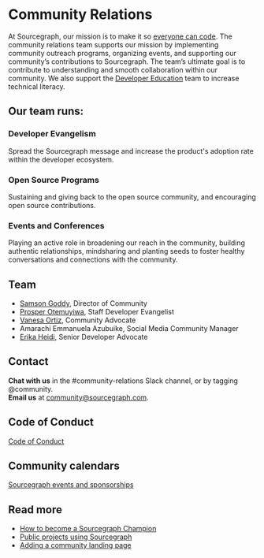 # Community Relations

At Sourcegraph, our mission is to make it so [everyone can code](../company/strategy/index.md#purpose). The community relations team supports our mission by implementing community outreach programs, organizing events, and supporting our community’s contributions to Sourcegraph. The team’s ultimate goal is to contribute to understanding and smooth collaboration within our community. We also support the [Developer Education](./education/index.md) team to increase technical literacy.

## Our team runs:

### Developer Evangelism

Spread the Sourcegraph message and increase the product's adoption rate within the developer ecosystem.

### Open Source Programs

Sustaining and giving back to the open source community, and encouraging open source contributions.

### Events and Conferences

Playing an active role in broadening our reach in the community, building authentic relationships, mindsharing and planting seeds to foster healthy conversations and connections with the community.

## Team

- [Samson Goddy](../team/index.md#samson-goddy), Director of Community
- [Prosper Otemuyiwa](../team/index.md#prosper-otemuyiwa), Staff Developer Evangelist
- [Vanesa Ortiz](../team/index.md#vanesa-ortiz), Community Advocate
- Amarachi Emmanuela Azubuike, Social Media Community Manager
- [Erika Heidi](../team/index.md#erika-heidi), Senior Developer Advocate

## Contact

**Chat with us** in the #community-relations Slack channel, or by tagging @community. <br/>
**Email us** at [community@sourcegraph.com](mailto:community@sourcegraph.com).

## Code of Conduct

[Code of Conduct](community-code-of-conduct.md)

## Community calendars

[Sourcegraph events and sponsorships](https://calendar.google.com/calendar/u/0?cid=Y184bnRwamprbjI0Y3IzY2g2NTY2dHQyNTNmc0Bncm91cC5jYWxlbmRhci5nb29nbGUuY29t)

## Read more

- [How to become a Sourcegraph Champion](./becoming_a_sourcegraph_champion.md)
- [Public projects using Sourcegraph](./public_projects_using_sourcegraph.md)
- [Adding a community landing page](./oss_community_pages.md)
